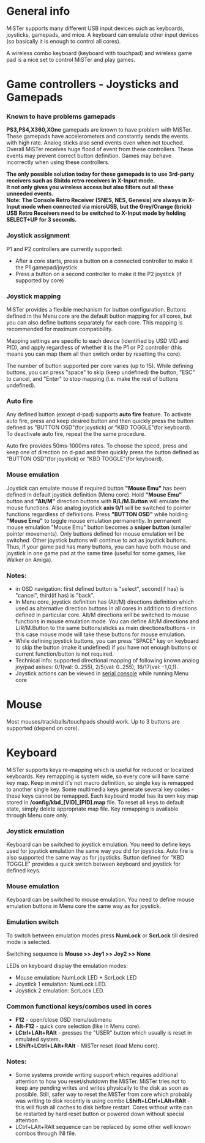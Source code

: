 # General info
MiSTer supports many different USB input devices such as keyboards, joysticks, gamepads, and mice. A keyboard can emulate other input devices (so basically it is enough to control all cores).

A wireless combo keyboard (keyboard with touchpad) and wireless game pad is a nice set to control MiSTer and play games.

# Game controllers - Joysticks and Gamepads

### Known to have problems gamepads
**PS3,PS4,X360,XOne** gamepads are known to have problem with MiSTer. These gamepads have accelerometers and constantly sends the events with high rate. Analog sticks also send events even when not touched. Overall MiSTer receives huge flood of event from these controllers. These events may prevent correct button definition. Games may behave incorrectly when using these controllers. 

**The only possible solution today for these gamepads is to use 3rd-party receivers such as 8bitdo retro receivers in X-Input mode.  
It not only gives you wireless access but also filters out all these unneeded events.  
Note: The Console Retro Receiver (SNES, NES, Genesis) are always in X-Input mode when connected via microUSB, but the Grey/Orange (brick) USB Retro Receivers need to be switched to X-Input mode by holding SELECT+UP for 3 seconds.**


### Joystick assignment
P1 and P2 controllers are currently supported:
* After a core starts, press a button on a connected controller to make it the P1 gamepad/joystick
* Press a button on a second controller to make it the P2 joystick (if supported by core)

### Joystick mapping
MiSTer provides a flexible mechanism for button configuration. Buttons defined in the Menu core are the default button mapping for all cores, but you can also define buttons separately for each core. This mapping is recommended for maximum compatibility.

Mapping settings are specific to each device (identified by USD VID and PID), and apply regardless of whether it is the P1 or P2 controller (this means you can map them all then switch order by resetting the core).

The number of button supported per core varies (up to 15). While defining buttons, you can press "space" to skip (keep undefined) the button, "ESC" to cancel, and "Enter" to stop mapping  (i.e. make the rest of buttons undefined).

### Auto fire
Any defined button (except d-pad) supports **auto fire** feature. To activate auto fire, press and keep desired button and then quickly press the button defined as "BUTTON OSD"(for joystick) or "KBD TOGGLE"(for keyboard). To deactivate auto fire, repeat the the same procedure.

Auto fire provides 50ms-1000ms rates. To choose the speed, press and keep one of direction on d-pad and then quickly press the button defined as "BUTTON OSD"(for joystick) or "KBD TOGGLE"(for keyboard).

### Mouse emulation
Joystick can emulate mouse if required button **"Mouse Emu"** has been defined in default joystick definition (Menu core).
Hold **"Mouse Emu"** button and **"Alt/M"** direction buttons with **R/L/M.Button** will emulate the mouse functions. Also analog joystick **axis 0/1** will be switched to pointer functions regardless of definitions. Press **"BUTTON OSD"** while holding **"Mouse Emu"** to toggle mouse emulation permanently. In permanent mouse emulation "Mouse Emu" button becomes a **sniper button** (smaller pointer movements). Only buttons defined for mouse emulation will be switched. Other joystick buttons will continue to act as joystick buttons. Thus, if your game pad has many buttons, you can have both mouse and joystick in one game pad at the same time (useful for some games, like Walker on Amiga).


### Notes:
* in OSD navigation: first defined button is "select", second(if has) is "cancel", third(if has) is "back".
* In Menu core, joystick definition has (Alt/M) directions definition which used as alternative direction buttons in all cores in addition to directions defined in particular core. Alt/M directions will be switched to mouse functions in mouse emulation mode. You can define Alt/M directions and L/R/M.Button to the same buttons/sticks as main directions/buttons - in this case mouse mode will take these buttons for mouse emulation.
* While defining joystick buttons, you can press "SPACE" key on keyboard to skip the button (make it undefined) if you have not enough buttons or current function/button is not required.
* Technical info: supported directional mapping of following known analog joy/pad axises: 0/1(val: 0..255), 2/5(val: 0..255), 16/17(val: -1,0,1).
* Joystick actions can be viewed in [serial console](Console-connection) while running Menu core

# Mouse
Most mouses/trackballs/touchpads should work. Up to 3 buttons are supported (depend on core).

# Keyboard
MiSTer supports keys re-mapping which is useful for reduced or localized keyboards. Key remapping is system wide, so every core will have same key map. Keep in mind it's not macro definition, so single key is remapped to another single key. Some multimedia keys generate several key codes - these keys cannot be remapped.
Each keyboard model has its own key map stored in **/config/kbd_[VID]_[PID].map** file. To reset all keys to default state, simply delete appropriate map file. Key remapping is available through Menu core only.

### Joystick emulation
Keyboard can be switched to joystick emulation. You need to define keys used for joystick emulation the same way you did for joysticks. Auto fire is also supported the same way as for joysticks. Button defined for "KBD TOGGLE" provides a quick switch between keyboard and joystick for defined keys.

### Mouse emulation
Keyboard can be switched to mouse emulation. You need to define mouse emulation buttons in Menu core the same way as for joystick.

### Emulation switch
To switch between emulation modes press **NumLock** or **ScrLock** till desired mode is selected. 

Switching sequence is **Mouse >> Joy1 >> Joy2 >> None**

LEDs on keyboard display the emulation modes:
* Mouse emulation: NumLock LED + ScrLock LED
* Joystick 1 emulation: NumLock LED.
* Joystick 2 emulation: ScrLock LED.

### Common functional keys/combos used in cores
* **F12** - open/close OSD menu/submenu
* **Alt-F12** - quick core selection (like in Menu core).
* **LCtrl+LAlt+RAlt** - presses the "USER" button which usually is reset in emulated system.
* **LShift+LCtrl+LAlt+RAlt** - MiSTer reset (load Menu core).


### Notes:
* Some systems provide writing support which requires additional attention to how you reset/shutdown the MiSTer. MiSTer tries not to keep any pending writes and writes physically to the disk as soon as possible. Still, safer way to reset the MiSTer from core which probably was writing to disk recently is using combo **LShift+LCtrl+LAlt+RAlt** - this will flush all caches to disk before restart. Cores without write can be restarted by hard reset button or powered down without special attention.
* LCtrl+LAlt+RAlt sequence can be replaced by some other well known combos through INI file.

